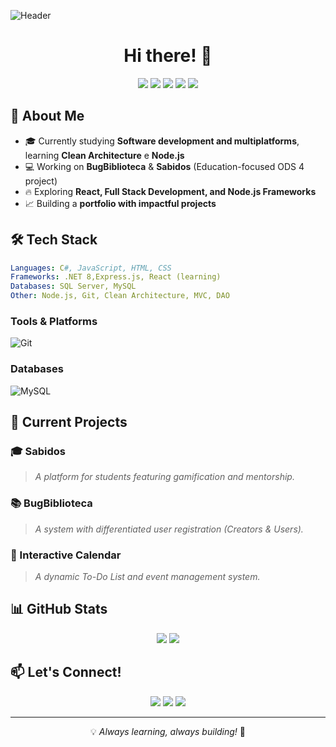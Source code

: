 ![Header](https://your-image-url.com/banner.png)


<h1 align="center">Hi there! 👋</h1>


<p align="center">
  <img src="https://img.shields.io/badge/C%23-239120?style=for-the-badge&logo=csharp&logoColor=white" />
  <img src="https://img.shields.io/badge/JavaScript-F7DF1E?style=for-the-badge&logo=javascript&logoColor=black" />
  <img src="https://img.shields.io/badge/.NET-512BD4?style=for-the-badge&logo=dotnet&logoColor=white" />
  <img src="https://img.shields.io/badge/React-61DAFB?style=for-the-badge&logo=react&logoColor=black" />
  <img src="https://img.shields.io/badge/Node.js-339933?style=for-the-badge&logo=node.js&logoColor=white" />
</p>

## 🚀 About Me
- 🎓 Currently studying **Software development and multiplatforms**, learning **Clean Architecture** e **Node.js**
- 💻 Working on **BugBiblioteca** & **Sabidos** (Education-focused ODS 4 project)
- 🔥 Exploring **React, Full Stack Development, and Node.js Frameworks**
- 📈 Building a **portfolio with impactful projects**

## 🛠 Tech Stack
```yaml
Languages: C#, JavaScript, HTML, CSS
Frameworks: .NET 8,Express.js, React (learning)
Databases: SQL Server, MySQL
Other: Node.js, Git, Clean Architecture, MVC, DAO
```
### **Tools & Platforms**
![Git](https://img.shields.io/badge/Git-F05032?style=for-the-badge&logo=git&logoColor=white)
<!-- ![Docker](https://img.shields.io/badge/Docker-2496ED?style=for-the-badge&logo=docker&logoColor=white) -->
<!-- ![AWS](https://img.shields.io/badge/AWS-232F3E?style=for-the-badge&logo=amazonaws&logoColor=white) -->

### **Databases**
![MySQL](https://img.shields.io/badge/MySQL-4479A1?style=for-the-badge&logo=mysql&logoColor=white)
<!--![MongoDB](https://img.shields.io/badge/MongoDB-47A248?style=for-the-badge&logo=mongodb&logoColor=white) -->

## 📌 Current Projects
### 🎓 Sabidos
> *A platform for students featuring gamification and mentorship.*

### 📚 BugBiblioteca
> *A system with differentiated user registration (Creators & Users).*  

### 📅 Interactive Calendar
> *A dynamic To-Do List and event management system.*

## 📊 GitHub Stats
<p align="center">
  <img src="https://github-readme-stats.vercel.app/api?username=WillianSCorrea&show_icons=true&theme=radical" />
  <img src="https://github-readme-streak-stats.herokuapp.com/?user=WillianSCorrea&theme=radical" />
</p>

## 📫 Let's Connect!
<p align="center">
  <a href="https://linkedin.com/in/yourprofile"><img src="https://img.shields.io/badge/LinkedIn-0A66C2?style=for-the-badge&logo=linkedin&logoColor=white" /></a>
  <a href="https://yourportfolio.com"><img src="https://img.shields.io/badge/Portfolio-FF5722?style=for-the-badge&logo=web&logoColor=white" /></a>
  <a href="mailto:your-email@example.com"><img src="https://img.shields.io/badge/Email-D14836?style=for-the-badge&logo=gmail&logoColor=white" /></a>
</p>

---
<p align="center">💡 <i>Always learning, always building!</i> 🚀</p>
